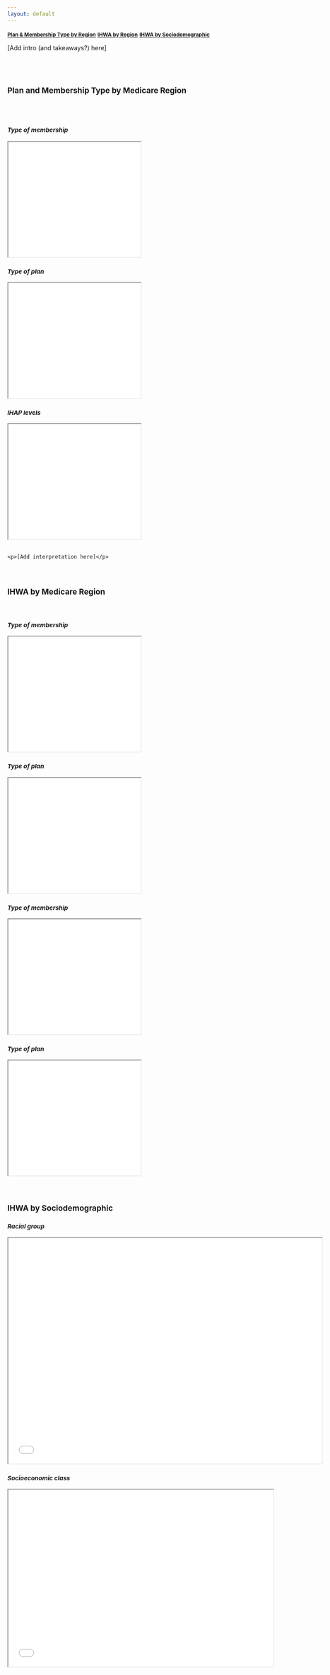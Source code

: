 ```yaml
---
layout: default
---
```

<meta name="viewport" content="width=device-width, initial-scale=1">
<link rel="stylesheet" href="https://cdnjs.cloudflare.com/ajax/libs/font-awesome/4.7.0/css/font-awesome.min.css">
<link rel="stylesheet" href="https://www.w3schools.com/w3css/4/w3.css">

<div class="w3-bar w3-border w3-card w3-grey">  
  <a href="#section1" class="w3-bar-item w3-button w3-border-right"><small><strong>Plan & Membership Type by Region</strong></small></a>
  <a href="#section2" class="w3-bar-item w3-button w3-border-right"><small><strong>IHWA by Region</strong></small></a>
  <a href="#section3" class="w3-bar-item w3-button"><small><strong>IHWA by Sociodemographic</strong></small></a>
</div>

<div class="w3-container w3-light-gray">
  <p>[Add intro (and takeaways?) here]</p>
  &nbsp;
&nbsp;
&nbsp;
&nbsp;
&nbsp;
&nbsp;

</div>
&nbsp;
&nbsp;
&nbsp;
&nbsp;
&nbsp;
&nbsp;

<div class="main" id="section1">
<h2><small>Plan and Membership Type by Medicare Region</small></h2>
  
&nbsp;
  
<div class="row">
  <div class="column">
    <h3><b><i><small>Type of membership</small></i></b></h3>
   <iframe src="maps/MembershipType.html" height=260 width=300></iframe>
  </div>
  <div class="column">
    <h3><b><i><small>Type of plan</small></i></b></h3>
       <iframe src="maps/PlanType.html" height=260 width=300></iframe>
  </div>
</div>

<div class="row">
  <div class="column">
    <h3><b><i><small>IHAP levels</small></i></b></h3>
   <iframe src="maps/IHAPlevel.html" height=260 width=300></iframe>
  </div>
  <div class="column">
&nbsp;
&nbsp;
&nbsp;

    <p>[Add interpretation here]</p>
  </div>
</div>
</div>
&nbsp;
&nbsp;
&nbsp;
&nbsp;
&nbsp;
&nbsp;
&nbsp;
&nbsp;
&nbsp;
&nbsp;
&nbsp;
&nbsp;

<div class="main" id="section2">
<h2><small>IHWA by Medicare Region</small></h2>
&nbsp;

<div class="row">
  <div class="column">
    <h3><b><i><small>Type of membership</small></i></b></h3>
   <iframe src="maps/MembershipType.html" height=260 width=300></iframe>
  </div>
  <div class="column">
    <h3><b><i><small>Type of plan</small></i></b></h3>
       <iframe src="maps/PlanType.html" height=260 width=300></iframe>
  </div>
</div>
  <div class="row">
  <div class="column">
    <h3><b><i><small>Type of membership</small></i></b></h3>
   <iframe src="maps/MembershipType.html" height=260 width=300></iframe>
  </div>
  <div class="column">
    <h3><b><i><small>Type of plan</small></i></b></h3>
       <iframe src="maps/PlanType.html" height=260 width=300></iframe>
  </div>
</div>
</div>


&nbsp;
&nbsp;
&nbsp;
&nbsp;
&nbsp;
&nbsp;
&nbsp;
&nbsp;
&nbsp;
&nbsp;
&nbsp;
&nbsp;

<div class="main" id="section3">
<h2><small>IHWA by Sociodemographic</small></h2>
    <h3><b><i><small>Racial group</small></i></b></h3>
   <iframe src="charts/IHWA_race.jpg" height=510 width=710 allowtransparency="true"></iframe>
    <h3><b><i><small>Socioeconomic class</small></i></b></h3>
   <iframe src="charts/IHWA_income.jpg" height=400 width=600 allowtransparency="true"></iframe>
  
 </div>
